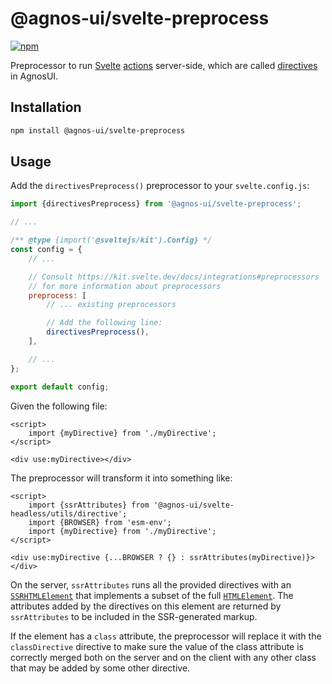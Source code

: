 # @agnos-ui/svelte-preprocess

[![npm](https://img.shields.io/npm/v/@agnos-ui/svelte-preprocess)](https://www.npmjs.com/package/@agnos-ui/svelte-preprocess)

Preprocessor to run [Svelte](https://svelte.dev/) [actions](https://svelte.dev/docs/svelte-action) server-side, which are called [directives](https://amadeusitgroup.github.io/AgnosUI/latest/docs/angular/headless/directives) in AgnosUI.

## Installation

```sh
npm install @agnos-ui/svelte-preprocess
```

## Usage

Add the `directivesPreprocess()` preprocessor to your `svelte.config.js`:

```js
import {directivesPreprocess} from '@agnos-ui/svelte-preprocess';

// ...

/** @type {import('@sveltejs/kit').Config} */
const config = {
	// ...

	// Consult https://kit.svelte.dev/docs/integrations#preprocessors
	// for more information about preprocessors
	preprocess: [
		// ... existing preprocessors

		// Add the following line:
		directivesPreprocess(),
	],

	// ...
};

export default config;
```

Given the following file:

```svelte
<script>
	import {myDirective} from './myDirective';
</script>

<div use:myDirective></div>
```

The preprocessor will transform it into something like:

```svelte
<script>
	import {ssrAttributes} from '@agnos-ui/svelte-headless/utils/directive';
	import {BROWSER} from 'esm-env';
	import {myDirective} from './myDirective';
</script>

<div use:myDirective {...BROWSER ? {} : ssrAttributes(myDirective)}></div>
```

On the server, `ssrAttributes` runs all the provided directives with an [`SSRHTMLElement`](https://github.com/AmadeusITGroup/AgnosUI/blob/ffc1339eb60e02e07d3415efd3f6fac890c8a39d/core/src/types.ts#L94) that implements a subset of the full [`HTMLElement`](https://developer.mozilla.org/en-US/docs/Web/API/HTMLElement). The attributes added by the directives on this element are returned by `ssrAttributes` to be included in the SSR-generated markup.

If the element has a `class` attribute, the preprocessor will replace it with the `classDirective` directive to make sure the value of the class attribute is correctly merged both on the server and on the client with any other class that may be added by some other directive.
